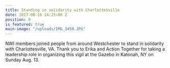 ```yaml
---
title: Standing in solidarity with Charlottesville
date: 2017-08-16 14:25:00 Z
position: 0
is featured: true
main-image: "/uploads/IMG_3459.JPG"
---
```


NWI members joined people from around Westchester to stand in solidarity with Charlottesville, VA. Thank you to Erika and Action Together for taking a leadership role in organizing this vigil at the Gazebo in Katonah, NY on Sunday Aug. 13.